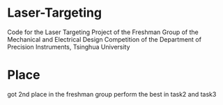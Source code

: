 # Laser-Targeting
Code for the Laser Targeting Project of the Freshman Group of the Mechanical and Electrical Design Competition of the Department of Precision Instruments, Tsinghua University

# Place
got 2nd place in the freshman group
perform the best in task2 and task3
